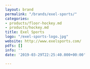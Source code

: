 ```yaml
---
layout: brand
permalink: "/brands/exel-sports/"
categories:
- products/floor-hockey.md
- products/hockey.md
title: Exel Sports
logo: "/exel-sports-logo.jpg"
website: http://www.exelsports.com/
pdfs: []
info: ''
date: '2019-03-29T22:25:40.000+00:00'

---
```

